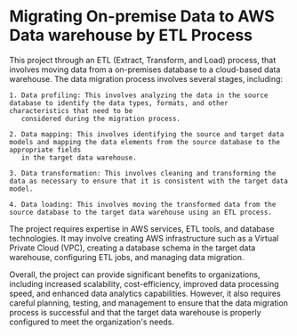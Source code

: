 # Migrating On-premise Data to AWS Data warehouse by ETL Process
This project through an ETL (Extract, Transform, and Load) process, that involves moving data
from a on-premises database to a cloud-based data warehouse. The data migration process involves several stages, including:

    1. Data profiling: This involves analyzing the data in the source database to identify the data types, formats, and other characteristics that need to be 
       considered during the migration process.

    2. Data mapping: This involves identifying the source and target data models and mapping the data elements from the source database to the appropriate fields 
       in the target data warehouse.

    3. Data transformation: This involves cleaning and transforming the data as necessary to ensure that it is consistent with the target data model.

    4. Data loading: This involves moving the transformed data from the source database to the target data warehouse using an ETL process.

The project requires expertise in AWS services, ETL tools, and database technologies. It may involve creating AWS infrastructure such as a Virtual Private Cloud (VPC), 
creating a database schema in the target data warehouse, configuring ETL jobs, and managing data migration.

Overall, the project can provide significant benefits to organizations, including increased scalability, cost-efficiency, improved data processing speed, and 
enhanced data analytics capabilities. However, it also requires careful planning, testing, and management to ensure that the data migration process is successful 
and that the target data warehouse is properly configured to meet the organization's needs.



